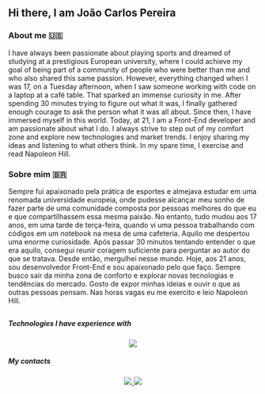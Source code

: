 ## Hi there, I am João Carlos Pereira

### About me 🇺🇸
I have always been passionate about playing sports and dreamed of studying at a prestigious European university, where I could achieve my goal of being part of a community of people who were better than me and who also shared this same passion. However, everything changed when I was 17, on a Tuesday afternoon, when I saw someone working with code on a laptop at a café table. That sparked an immense curiosity in me. After spending 30 minutes trying to figure out what it was, I finally gathered enough courage to ask the person what it was all about. Since then, I have immersed myself in this world. Today, at 21, I am a Front-End developer and am passionate about what I do. I always strive to step out of my comfort zone and explore new technologies and market trends. I enjoy sharing my ideas and listening to what others think. In my spare time, I exercise and read Napoleon Hill.

### Sobre mim 🇧🇷
Sempre fui apaixonado pela prática de esportes e almejava estudar em uma renomada universidade europeia, onde pudesse alcançar meu sonho de fazer parte de uma comunidade composta por pessoas melhores do que eu e que compartilhassem essa mesma paixão. No entanto, tudo mudou aos 17 anos, em uma tarde de terça-feira, quando vi uma pessoa trabalhando com códigos em um notebook na mesa de uma cafeteria. Aquilo me despertou uma enorme curiosidade. Após passar 30 minutos tentando entender o que era aquilo, consegui reunir coragem suficiente para perguntar ao autor do que se tratava. Desde então, mergulhei nesse mundo. Hoje, aos 21 anos, sou desenvolvedor Front-End e sou apaixonado pelo que faço. Sempre busco sair da minha zona de conforto e explorar novas tecnologias e tendências do mercado. Gosto de expor minhas ideias e ouvir o que as outras pessoas pensam. Nas horas vagas eu me exercito e leio Napoleon Hill.

##

##### Technologies I have experience with
<p align="center">
  <img src="https://skillicons.dev/icons?i=react,vite,nextjs,sass,tailwind,figma,webpack,cs" />
</p>

##### My contacts
<p align="center">
  <a href="joao.tecmeca@gmail.com?subject=Hello" target="_blank">
    <img src="https://img.shields.io/badge/Gmail-D14836?style=for-the-badge&logo=gmail&logoColor=white" />
  </a>
  <a href="https://www.linkedin.com/in/jo%C3%A3o-carlos-pereira-7450071b8/" target="_blank">
    <img src="https://img.shields.io/badge/LinkedIn-0077B5?style=for-the-badge&logo=linkedin&logoColor=white" />
  </a>
</p>
